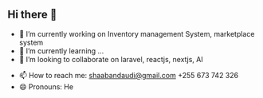 ## Hi there 👋

- 🔭 I’m currently working on Inventory management System, marketplace system
- 🌱 I’m currently learning ...
- 👯 I’m looking to collaborate on laravel, reactjs, nextjs, AI
<!-- - 🤔 I’m looking for help with ... -->
- 📫 How to reach me: shaabandaudi@gmail.com +255 673 742 326
- 😄 Pronouns: He
